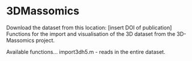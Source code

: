 3DMassomics
===========

Download the dataset from this location: [insert DOI of publication]
Functions for the import and visualisation of the 3D dataset from the 3D-Massomics project.



Available functions...
import3dh5.m - reads in the entire dataset.
